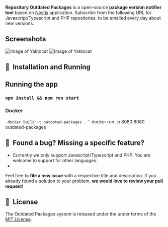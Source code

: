 **Repository Outdated Packages** is a open-source **package version notifier tool** based on [Nestjs](https://nestjs.com/) application.
Subscribe from the following URL for Javascript/Typescript and PHP repositories, to be emailed every day about new versions. 


## Screenshots

![Image of Yaktocat](https://github.com/erbilsilik/outdated-packages/blob/master/intro.jpg)
![Image of Yaktocat](https://github.com/erbilsilik/outdated-packages/blob/master/subscribe.jpg)


## 🚀&nbsp; Installation and Running

## Running the app

### `` npm install && npm run start ``

### Docker

`` docker build -t outdated-packages .``
`` docker run -p 8080:8080 outdated-packages


## 🤝&nbsp; Found a bug? Missing a specific feature?

- Currently we only support Javascript/Typescript and PHP. You are welcome to support for other languages. 
- 

Feel free to **file a new issue** with a respective title and description. If you already found a solution to your problem, **we would love to review your pull request**!


## 📘&nbsp; License
The Outdated Packages system is released under the under terms of the [MIT License](LICENSE).
